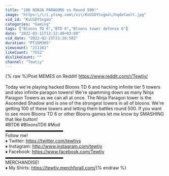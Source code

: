 ```yaml
---
title: "100 NINJA PARAGONS vs Round 500!"
image: "https:\/\/i.ytimg.com\/vi\/KsU1DYSsgoo\/hqdefault.jpg"
vid_id: "KsU1DYSsgoo"
categories: "Gaming"
tags: ["Bloons TD 6","BTD 6","Bloons tower defense 6"]
date: "2022-03-11T12:12:40+03:00"
vid_date: "2022-02-25T21:26:50Z"
duration: "PT15M30S"
viewcount: "211161"
likeCount: "7552"
dislikeCount: ""
channel: "Tewtiy"
---
```

{% raw %}Post MEMES on Reddit! <a rel="nofollow" target="blank" href="https://www.reddit.com/r/Tewtiy/">https://www.reddit.com/r/Tewtiy/</a><br /><br />Today we're playing hacked Bloons TD 6 and hacking infinite tier 5 towers and also infinite paragon towers! We're spamming down as many Ninja Paragon Towers as we can all at once. The Ninja Paragon tower is the Ascended Shadow and is one of the strongest towers in all of bloons. We're getting 100 of these towers and letting them battles round 500. If you want to see more Bloons TD 6 or other Bloons games let me know by SMASHING that like button!<br />#BTD6 #BloonsTD6 #Mod<br />▬▬▬▬▬▬▬▬▬▬▬▬▬<br />Follow me!<br />♦ Twitter: <a rel="nofollow" target="blank" href="https://twitter.com/tewtiys">https://twitter.com/tewtiys</a><br />♦ Instagram: <a rel="nofollow" target="blank" href="http://www.instagram.com/tewtiy">http://www.instagram.com/tewtiy</a><br />♦ Facebook: <a rel="nofollow" target="blank" href="https://www.facebook.com/Tewtiy">https://www.facebook.com/Tewtiy</a><br />▬▬▬▬▬▬▬▬▬▬▬▬▬<br />MERCHANDISE!<br />♦ My Shirts: <a rel="nofollow" target="blank" href="https://tewtiy.merchforall.com/">https://tewtiy.merchforall.com/</a>{% endraw %}
